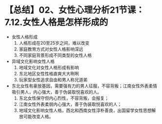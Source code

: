 # 【总结】02、女性心理分析21节课：7.12.女性人格是怎样形成的

-   女性人格形成
    1.  人格形成在20至25岁之间，难以改变
    2.  家庭教育方式对女性人格影响深远
    3.  不同家庭背景形成不同类型的女性人格
-   异域文化影响女性人格
    1.  地域文化对女性人格形成有影响
    2.  东北地区女性性格直爽大大咧咧
    3.  玩家型女性追求自由和男人称兄道弟
-   东北女性有豪放基因，需要强有力的男人征服，不容背叛；江南女性外表柔情吸引男人，内心强大，善于伪装取悦喜欢的人。
    1.  东北女性保守但内心烈性，不容背叛，会报复；
    2.  江南女性外表柔弱内心强大，善于伪装取悦喜欢的人；
    3.  地域文化影响女性人格，西北和西南女性淳朴善良，出国留学女性思想解放可能改变人格。